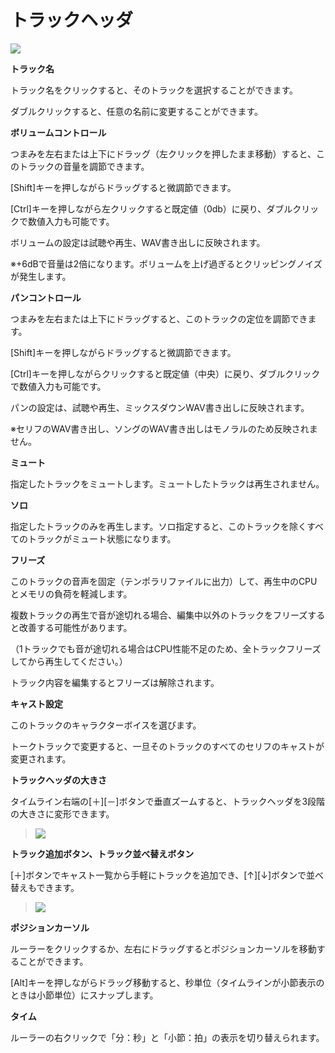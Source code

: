 


トラックヘッダ
=======


  



![](../../image/05_w.png)

  

**トラック名**
  

 トラック名をクリックすると、そのトラックを選択することができます。
   

 ダブルクリックすると、任意の名前に変更することができます。
   

  

**ボリュームコントロール**
  

 つまみを左右または上下にドラッグ（左クリックを押したまま移動）すると、このトラックの音量を調節できます。
   

 \[Shift]キーを押しながらドラッグすると微調節できます。
   

 \[Ctrl]キーを押しながら左クリックすると既定値（0db）に戻り、ダブルクリックで数値入力も可能です。
   

 ボリュームの設定は試聴や再生、WAV書き出しに反映されます。
   

 ※\+6dBで音量は2倍になります。ボリュームを上げ過ぎるとクリッピングノイズが発生します。
   

  

**パンコントロール**
  

 つまみを左右または上下にドラッグすると、このトラックの定位を調節できます。
   

 \[Shift]キーを押しながらドラッグすると微調節できます。
   

 \[Ctrl]キーを押しながらクリックすると既定値（中央）に戻り、ダブルクリックで数値入力も可能です。
   

 パンの設定は、試聴や再生、ミックスダウンWAV書き出しに反映されます。
   

 ※セリフのWAV書き出し、ソングのWAV書き出しはモノラルのため反映されません。
   

  

**ミュート**
  

 指定したトラックをミュートします。ミュートしたトラックは再生されません。
   

  

**ソロ**
  

 指定したトラックのみを再生します。ソロ指定すると、このトラックを除くすべてのトラックがミュート状態になります。
   

  

**フリーズ**
  

 このトラックの音声を固定（テンポラリファイルに出力）して、再生中のCPUとメモリの負荷を軽減します。
   

 複数トラックの再生で音が途切れる場合、編集中以外のトラックをフリーズすると改善する可能性があります。
   

 （1トラックでも音が途切れる場合はCPU性能不足のため、全トラックフリーズしてから再生してください。）
   

 トラック内容を編集するとフリーズは解除されます。
   

  

**キャスト設定**
  

 このトラックのキャラクターボイスを選びます。
   

 トークトラックで変更すると、一旦そのトラックのすべてのセリフのキャストが変更されます。
   

  


**トラックヘッダの大きさ**
  

 タイムライン右端の\[＋]\[－]ボタンで垂直ズームすると、トラックヘッダを3段階の大きさに変形できます。
   

  


> ![](../../image/trackhead_zoom.png)


  

**トラック追加ボタン、トラック並べ替えボタン**
  

 \[＋]ボタンでキャスト一覧から手軽にトラックを追加でき、\[↑]\[↓]ボタンで並べ替えもできます。
   

  


> ![](../../image/ccs60ss1017.png)


  

**ポジションカーソル**
  

 ルーラーをクリックするか、左右にドラッグするとポジションカーソルを移動することができます。
   

 \[Alt]キーを押しながらドラッグ移動すると、秒単位（タイムラインが小節表示のときは小節単位）にスナップします。
   

  

**タイム**
  

 ルーラーの右クリックで「分：秒」と「小節：拍」の表示を切り替えられます。
   





